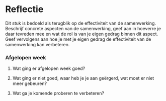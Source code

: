Reflectie
==========

Dit stuk is bedoeld als terugblik op de effectiviteit van de samenwerking.
Beschrijf concrete aspecten van de samenwerking, geef aan in hoeverre je daar tevreden mee en wat de rol is van je eigen gedrag binnen dit aspect. Geef vervolgens aan hoe je met je eigen gedrag de effectiviteit van de samenwerking kan verbeteren.
 

### Afgelopen week

1. Wat ging er afgelopen week goed?
>

2. Wat ging er niet goed, waar heb je je aan geërgerd, wat moet er niet meer gebeuren?
> 
 
3. Wat ga je komende proberen te verbeteren?
>


